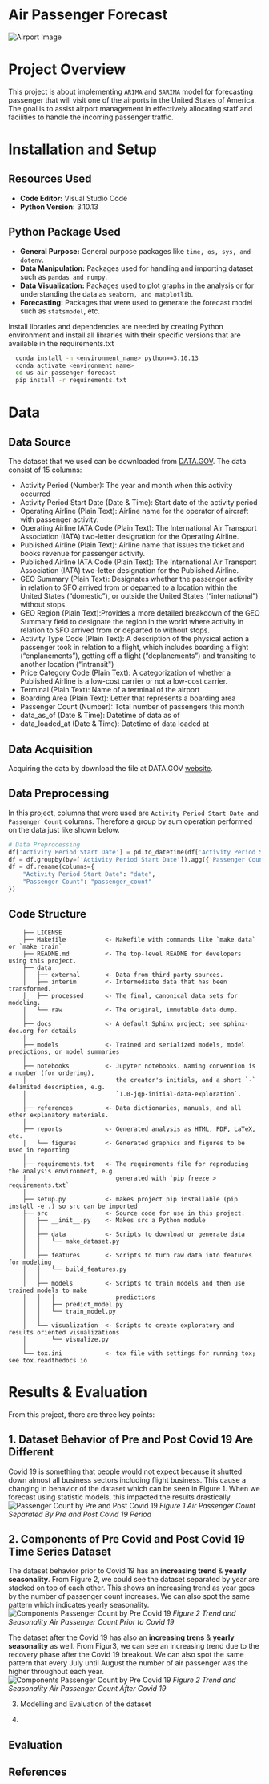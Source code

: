 # Air Passenger Forecast
![Airport Image](images/aiport.jpg)
# Project Overview

This project is about implementing `ARIMA` and `SARIMA` model for forecasting passenger that will visit one of the airports in the United States of America. The goal is to assist airport management in effectively allocating staff and facilities to handle the incoming passenger traffic.


# Installation and Setup
## Resources Used
- **Code Editor:** Visual Studio Code
- **Python Version:** 3.10.13

## Python Package Used
- **General Purpose:** General purpose packages like `time, os, sys, and dotenv`.
- **Data Manipulation:** Packages used for handling and importing dataset such as `pandas and numpy`.
- **Data Visualization:** Packages used to plot graphs in the analysis or for understanding the data as `seaborn, and matplotlib`.
- **Forecasting:** Packages that were used to generate the forecast model such as `statsmodel`, etc.

Install libraries and dependencies are needed by creating Python environment and install all libraries with their specific versions that are available in the requirements.txt

```bash
  conda install -n <environment_name> python==3.10.13
  conda activate <environment_name>
  cd us-air-passenger-forecast
  pip install -r requirements.txt
```
# Data

## Data Source
The dataset that we used can be downloaded from [DATA.GOV](https://catalog.data.gov/dataset/air-traffic-passenger-statistics). The data consist of 15 columns:
- Activity Period (Number): The year and month when this activity occurred
- Activity Period Start Date (Date & Time): Start date of the activity period
- Operating Airline (Plain Text): Airline name for the operator of aircraft with passenger activity.
- Operating Airline IATA Code	(Plain Text): The International Air Transport Association (IATA) two-letter designation for the Operating Airline.
- Published Airline (Plain Text): Airline name that issues the ticket and books revenue for passenger activity.
- Published Airline IATA Code	(Plain Text): The International Air Transport Association (IATA) two-letter designation for the Published Airline.
- GEO Summary (Plain Text): Designates whether the passenger activity in relation to SFO arrived from or departed to a location within the United States (“domestic”), or outside the United States (“international”) without stops.
- GEO Region (Plain Text):Provides a more detailed breakdown of the GEO Summary field to designate the region in the world where activity in relation to SFO arrived from or departed to without stops.
- Activity Type Code (Plain Text): A description of the physical action a passenger took in relation to a flight, which includes boarding a flight (“enplanements”), getting off a flight (“deplanements”) and transiting to another location (“intransit")
- Price Category Code (Plain Text): A categorization of whether a Published Airline is a low-cost carrier or not a low-cost carrier.
- Terminal (Plain Text): Name of a terminal of the airport
- Boarding Area (Plain Text): Letter that represents a boarding area
- Passenger Count (Number): Total number of passengers this month
- data_as_of (Date & Time): Datetime of data as of
- data_loaded_at (Date & Time): Datetime of data loaded at

## Data Acquisition
Acquiring the data by download the file at DATA.GOV [website](https://catalog.data.gov/dataset/air-traffic-passenger-statistics).

## Data Preprocessing
In this project, columns that were used are `Activity Period Start Date and Passenger Count` columns. Therefore a group by sum operation performed on the data just like shown below.

```python
# Data Preprocessing
df['Activity Period Start Date'] = pd.to_datetime(df['Activity Period Start Date'])
df = df.groupby(by=['Activity Period Start Date']).agg({'Passenger Count': 'sum'}).reset_index()
df = df.rename(columns={
    "Activity Period Start Date": "date",
    "Passenger Count": "passenger_count"
})
```

## Code Structure
```
    ├── LICENSE
    ├── Makefile           <- Makefile with commands like `make data` or `make train`
    ├── README.md          <- The top-level README for developers using this project.
    ├── data
    │   ├── external       <- Data from third party sources.
    │   ├── interim        <- Intermediate data that has been transformed.
    │   ├── processed      <- The final, canonical data sets for modeling.
    │   └── raw            <- The original, immutable data dump.
    │
    ├── docs               <- A default Sphinx project; see sphinx-doc.org for details
    │
    ├── models             <- Trained and serialized models, model predictions, or model summaries
    │
    ├── notebooks          <- Jupyter notebooks. Naming convention is a number (for ordering),
    │                         the creator's initials, and a short `-` delimited description, e.g.
    │                         `1.0-jqp-initial-data-exploration`.
    │
    ├── references         <- Data dictionaries, manuals, and all other explanatory materials.
    │
    ├── reports            <- Generated analysis as HTML, PDF, LaTeX, etc.
    │   └── figures        <- Generated graphics and figures to be used in reporting
    │
    ├── requirements.txt   <- The requirements file for reproducing the analysis environment, e.g.
    │                         generated with `pip freeze > requirements.txt`
    │
    ├── setup.py           <- makes project pip installable (pip install -e .) so src can be imported
    ├── src                <- Source code for use in this project.
    │   ├── __init__.py    <- Makes src a Python module
    │   │
    │   ├── data           <- Scripts to download or generate data
    │   │   └── make_dataset.py
    │   │
    │   ├── features       <- Scripts to turn raw data into features for modeling
    │   │   └── build_features.py
    │   │
    │   ├── models         <- Scripts to train models and then use trained models to make
    │   │   │                 predictions
    │   │   ├── predict_model.py
    │   │   └── train_model.py
    │   │
    │   └── visualization  <- Scripts to create exploratory and results oriented visualizations
    │       └── visualize.py
    │
    └── tox.ini            <- tox file with settings for running tox; see tox.readthedocs.io
```

# Results & Evaluation
From this project, there are three key points:
## 1. Dataset Behavior of Pre and Post Covid 19 Are Different
Covid 19 is something that people would not expect because it shutted down almost all business sectors including flight business. This cause a changing in behavior of the dataset which can be seen in Figure 1. When we forecast using statistic models, this impacted the results drastically.
![Passenger Count by Pre and Post Covid 19](/images/air_passenger_count.png)
*Figure 1 Air Passenger Count Separated By Pre and Post Covid 19 Period*

## 2. Components of Pre Covid and Post Covid 19 Time Series Dataset
The dataset behavior prior to Covid 19 has an **increasing trend** & **yearly seasonality**. From Figure 2, we could see the dataset separated by year are stacked on top of each other. This shows an increasing trend as year goes by the number of passenger count increases. We can also spot the same pattern which indicates yearly seasonality.
![Components Passenger Count by Pre Covid 19](/images/precovid_components.png)
*Figure 2 Trend and Seasonality Air Passenger Count Prior to Covid 19*

The dataset after the Covid 19 has also an **increasing trens** & **yearly seasonality** as well. From Figur3, we can see an increasing trend due to the recovery phase after the Covid 19 breakout. We can also spot the same pattern that every July until August the number of air passenger was the higher throughout each year.
![Components Passenger Count by Pre Covid 19](/images/postcovid_components.png)
*Figure 2 Trend and Seasonality Air Passenger Count After Covid 19*

3. Modelling and Evaluation of the dataset

1. 

## Evaluation

## References